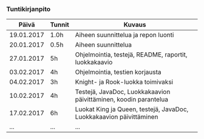 ### Tuntikirjanpito
Päivä | Tunnit | Kuvaus
--------------- | ----- | ------
19.01.2017 | 1.0h | Aiheen suunnittelua ja repon luonti
20.01.2017 | 0.5h | Aiheen suunnittelua
27.01.2017 | 5h | Ohjelmointia, testejä, README, raportit, luokkakaavio
03.02.2017 | 4h | Ohjelmointia, testien korjausta
04.02.2017 | 3h | Knight- ja Rook-luokka toimivaksi
10.02.2017 | 4h | Testejä, JavaDoc, Luokkakaavion päivittäminen, koodin parantelua
17.02.2017 | 6h | Luokat King ja Queen, testejä, JavaDoc, Luokkakaavion päivittäminen
... | ... | ...
